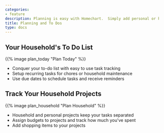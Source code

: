 ```yaml
---
categories:
- feature
description: Planning is easy with Homechart.  Simply add personal or household tasks, Homechart will help you conquer your to-do list.
title: Planning and To Dos
type: docs
---
```


## Your Household's To Do List

{{% image plan_today "Plan Today" %}}

- Conquer your to-do list with easy to use task tracking
- Setup recurring tasks for chores or household maintenance
- Use due dates to schedule tasks and receive reminders

## Track Your Household Projects

{{% image plan_household "Plan Household" %}}

- Household and personal projects keep your tasks separated
- Assign budgets to projects and track how much you've spent
- Add shopping items to your projects

